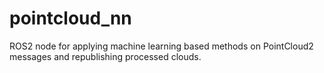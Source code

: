 # pointcloud_nn
ROS2 node for applying machine learning based methods on PointCloud2 messages and republishing processed clouds.
